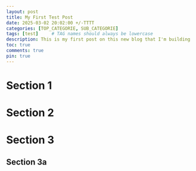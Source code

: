 ```yaml
---
layout: post
title: My First Test Post
date: 2025-03-02 20:02:00 +/-TTTT
categories: [TOP_CATEGORIE, SUB_CATEGORIE]
tags: [test]     # TAG names should always be lowercase
description: This is my first post on this new blog that I'm building
toc: true
comments: true
pin: true
---
```





# Section 1

# Section 2

# Section 3

## Section 3a